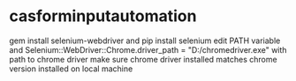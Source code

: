 # casforminputautomation
gem install selenium-webdriver and pip install selenium
edit PATH variable and Selenium::WebDriver::Chrome.driver_path = "D:/chromedriver.exe" with path to chrome driver
make sure chrome driver installed matches chrome version installed on local machine
